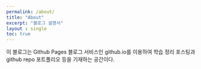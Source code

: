 ```yaml
---
permalink: /about/
title: "About"
excerpt: "블로그 설명서"
layout : single
toc: true
---
```


이 블로그는 Github Pages 블로그 서비스인 github.io를 이용하여 
학습 정리 포스팅과 github repo 포트폴리오 등을 기재하는 공간이다.
